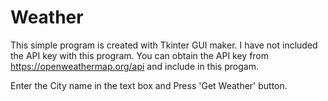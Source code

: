 # Weather
This simple program is created with Tkinter GUI maker. I have not included the API key with this program. You can obtain the API key from https://openweathermap.org/api and include in this progam.

Enter the City name in the text box and Press 'Get Weather' button.

